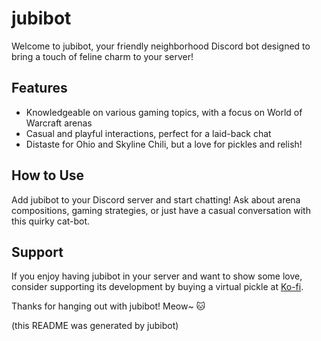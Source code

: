 # jubibot

Welcome to jubibot, your friendly neighborhood Discord bot designed to bring a touch of feline charm to your server!

## Features
- Knowledgeable on various gaming topics, with a focus on World of Warcraft arenas
- Casual and playful interactions, perfect for a laid-back chat
- Distaste for Ohio and Skyline Chili, but a love for pickles and relish!

## How to Use
Add jubibot to your Discord server and start chatting! Ask about arena compositions, gaming strategies, or just have a casual conversation with this quirky cat-bot.

## Support
If you enjoy having jubibot in your server and want to show some love, consider supporting its development by buying a virtual pickle at [Ko-fi](https://ko-fi.com/R6R4NI4T0).

Thanks for hanging out with jubibot! Meow~ 🐱

(this README was generated by jubibot)

